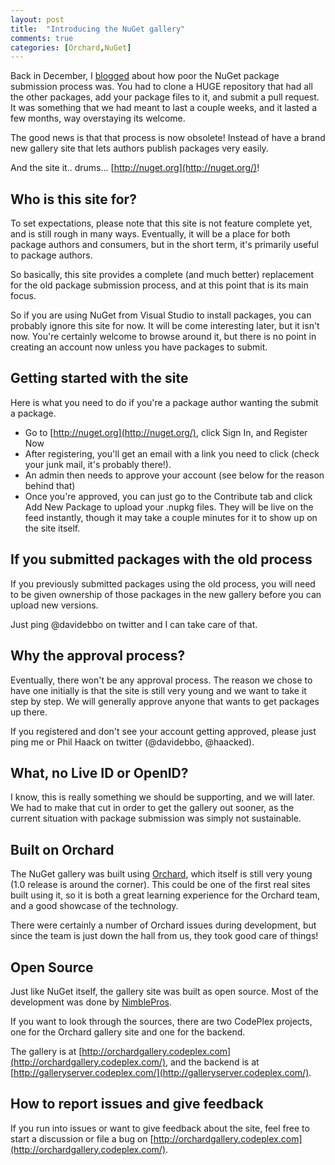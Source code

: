 ```yaml
---
layout: post
title:  "Introducing the NuGet gallery"
comments: true
categories: [Orchard,NuGet]
---
```



Back in December, I [blogged](http://blogs.msdn.com/b/davidebb/archive/2010/12/25/an-update-on-the-nuget-package-submission-process.aspx) about how poor the NuGet package submission process was. You had to clone a HUGE repository that had all the other packages, add your package files to it, and submit a pull request. It was something that we had meant to last a couple weeks, and it lasted a few months, way overstaying its welcome.

The good news is that that process is now obsolete! Instead of have a brand new gallery site that lets authors publish packages very easily.

And the site it.. drums… [http://nuget.org](http://nuget.org/)!

## Who is this site for?

To set expectations, please note that this site is not feature complete yet, and is still rough in many ways. Eventually, it will be a place for both package authors and consumers, but in the short term, it's primarily useful to package authors.

So basically, this site provides a complete (and much better) replacement for the old package submission process, and at this point that is its main focus.

So if you are using NuGet from Visual Studio to install packages, you can probably ignore this site for now. It will be come interesting later, but it isn't now. You're certainly welcome to browse around it, but there is no point in creating an account now unless you have packages to submit.

## Getting started with the site

Here is what you need to do if you're a package author wanting the submit a package.

- Go to [http://nuget.org](http://nuget.org/), click Sign In, and Register Now  
- After registering, you'll get an email with a link you need to click (check your junk mail, it's probably there!).  
- An admin then needs to approve your account (see below for the reason behind that)  
- Once you're approved, you can just go to the Contribute tab and click Add New Package to upload your .nupkg files. They will be live on the feed instantly, though it may take a couple minutes for it to show up on the site itself.





## If you submitted packages with the old process

If you previously submitted packages using the old process, you will need to be given ownership of those packages in the new gallery before you can upload new versions.

Just ping @davidebbo on twitter and I can take care of that.

## Why the approval process?

Eventually, there won't be any approval process. The reason we chose to have one initially is that the site is still very young and we want to take it step by step. We will generally approve anyone that wants to get packages up there.

If you registered and don't see your account getting approved, please just ping me or Phil Haack on twitter (@davidebbo, @haacked).

## What, no Live ID or OpenID?

I know, this is really something we should be supporting, and we will later. We had to make that cut in order to get the gallery out sooner, as the current situation with package submission was simply not sustainable.

## Built on Orchard

The NuGet gallery was built using [Orchard](http://orchardproject.net/), which itself is still very young (1.0 release is around the corner). This could be one of the first real sites built using it, so it is both a great learning experience for the Orchard team, and a good showcase of the technology.

There were certainly a number of Orchard issues during development, but since the team is just down the hall from us, they took good care of things!

## Open Source

Just like NuGet itself, the gallery site was built as open source. Most of the development was done by [NimblePros](http://nimblepros.com/).

If you want to look through the sources, there are two CodePlex projects, one for the Orchard gallery site and one for the backend.

The gallery is at [http://orchardgallery.codeplex.com](http://orchardgallery.codeplex.com/), and the backend is at [http://galleryserver.codeplex.com/](http://galleryserver.codeplex.com/).

## How to report issues and give feedback

If you run into issues or want to give feedback about the site, feel free to start a discussion or file a bug on [http://orchardgallery.codeplex.com](http://orchardgallery.codeplex.com/).


